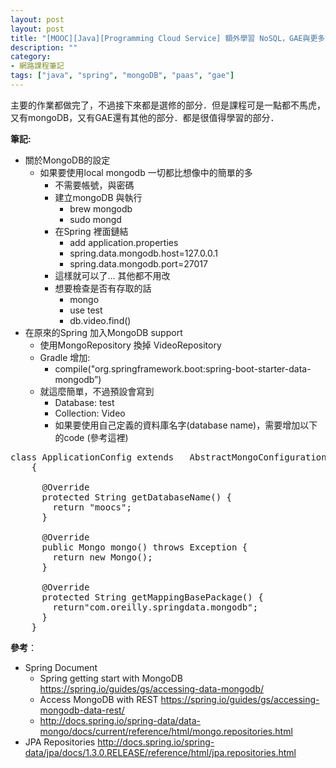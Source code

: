 ```yaml
---
layout: post
layout: post
title: "[MOOC][Java][Programming Cloud Service] 額外學習 NoSQL，GAE與更多其它"
description: ""
category: 
- 網路課程筆記
tags: ["java", "spring", "mongoDB", "paas", "gae"]
---
```


主要的作業都做完了，不過接下來都是選修的部分．但是課程可是一點都不馬虎，又有mongoDB，又有GAE還有其他的部分．都是很值得學習的部分．
<!--more-->

**筆記:**

- 關於MongoDB的設定
  - 如果要使用local mongodb 一切都比想像中的簡單的多
     - 不需要帳號，與密碼
     - 建立mongoDB 與執行
       - brew mongodb
       - sudo mongd
     - 在Spring 裡面鏈結
       - add application.properties
       - spring.data.mongodb.host=127.0.0.1
       - spring.data.mongodb.port=27017
     - 這樣就可以了... 其他都不用改
     - 想要檢查是否有存取的話
       - mongo
       - use test
       - db.video.find()
- 在原來的Spring 加入MongoDB support 
  - 使用MongoRepository 換掉 VideoRepository
  - Gradle 增加:
     - compile("org.springframework.boot:spring-boot-starter-data-mongodb”)
   - 就這麼簡單，不過預設會寫到
      - Database: test
	  - Collection: Video
	  - 如果要使用自己定義的資料庫名字(database name)，需要增加以下的code (參考這裡)




<pre class="prettyprint">
class ApplicationConfig extends   AbstractMongoConfiguration 
    {
 
      @Override
      protected String getDatabaseName() {
        return "moocs";
      }
 
      @Override
      public Mongo mongo() throws Exception {
        return new Mongo();
      }
 
      @Override
      protected String getMappingBasePackage() {
        return"com.oreilly.springdata.mongodb";
      }
    }
</pre>    
   

**參考**：

- Spring Document
	- Spring getting start with MongoDB https://spring.io/guides/gs/accessing-data-mongodb/
	- Access MongoDB with REST https://spring.io/guides/gs/accessing-mongodb-data-rest/
	- http://docs.spring.io/spring-data/data-mongo/docs/current/reference/html/mongo.repositories.html
- JPA Repositories http://docs.spring.io/spring-data/jpa/docs/1.3.0.RELEASE/reference/html/jpa.repositories.html
